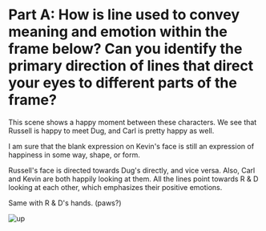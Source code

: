 # Part A: How is line used to convey meaning and emotion within the frame below? Can you identify the primary direction of lines that direct your eyes to different parts of the frame?

This scene shows a happy moment between these characters. We see that Russell is happy to meet Dug, and Carl is pretty happy as well. 

I am sure that the blank expression on Kevin's face is still an expression of happiness in some way, shape, or form. 

Russell's face is directed towards Dug's directly, and vice versa. Also, Carl and Kevin are both happily looking at them. All the lines point towards R & D looking at each other, which emphasizes their positive emotions. 

Same with R & D's hands. (paws?) 

![up](https://github.com/masqueradeofsilence/pixar-in-a-box/storytelling/visual_language/blob/main/image.jpg?raw=true)













